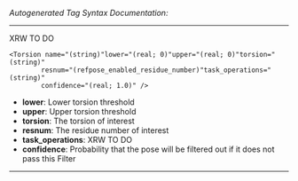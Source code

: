 _Autogenerated Tag Syntax Documentation:_

---
XRW TO DO

```
<Torsion name="(string)"lower="(real; 0)"upper="(real; 0)"torsion="(string)"
        resnum="(refpose_enabled_residue_number)"task_operations="(string)"
        confidence="(real; 1.0)" />
```

-   **lower**: Lower torsion threshold
-   **upper**: Upper torsion threshold
-   **torsion**: The torsion of interest
-   **resnum**: The residue number of interest
-   **task_operations**: XRW TO DO
-   **confidence**: Probability that the pose will be filtered out if it does not pass this Filter

---
